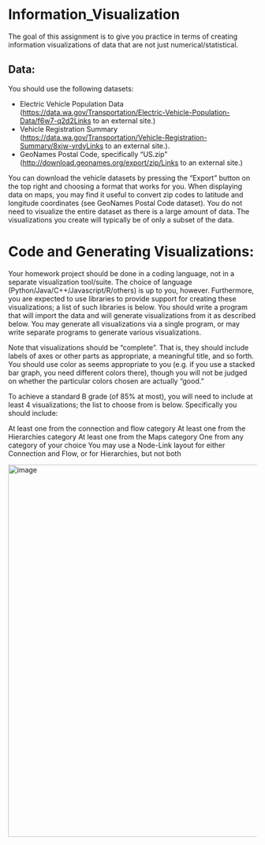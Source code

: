 # Information_Visualization
The goal of this assignment is to give you practice in terms of creating information visualizations of data that are not just numerical/statistical.

## Data:

You should use the following datasets:

* Electric Vehicle Population Data (https://data.wa.gov/Transportation/Electric-Vehicle-Population-Data/f6w7-q2d2Links to an external site.)
* Vehicle Registration Summary (https://data.wa.gov/Transportation/Vehicle-Registration-Summary/8xjw-yrdyLinks to an external site.).
* GeoNames Postal Code, specifically “US.zip” (http://download.geonames.org/export/zip/Links to an external site.)
 
You can download the vehicle datasets by pressing the “Export” button on the top right and choosing a format that works for you. When displaying data on maps, you may find it useful to convert zip codes to latitude and longitude coordinates (see GeoNames Postal Code dataset). You do not need to visualize the entire dataset as there is a large amount of data. The visualizations you create will typically be of only a subset of the data.

# Code and Generating Visualizations:

Your homework project should be done in a coding language, not in a separate visualization tool/suite.  The choice of language (Python/Java/C++/Javascript/R/others) is up to you, however.  Furthermore, you are expected to use libraries to provide support for creating these visualizations; a list of such libraries is below.  You should write a program that will import the data and will generate visualizations from it as described below.  You may generate all visualizations via a single program, or may write separate programs to generate various visualizations.

Note that visualizations should be “complete”.  That is, they should include labels of axes or other parts as appropriate, a meaningful title, and so forth.  You should use color as seems appropriate to you (e.g. if you use a stacked bar graph, you need different colors there), though you will not be judged on whether the particular colors chosen are actually “good.”

To achieve a standard B grade (of 85% at most), you will need to include at least 4 visualizations; the list to choose from is below.  Specifically you should include:

At least one from the connection and flow category
At least one from the Hierarchies category
At least one from the Maps category
One from any category of your choice
You may use a Node-Link layout for either Connection and Flow, or for Hierarchies, but not both

<img width="755" alt="image" src="https://github.com/ashuchauhan171996/Information_Visualization/assets/83955120/584a5d74-5b44-4dbc-9f1a-cd0c4a4a82d0">

